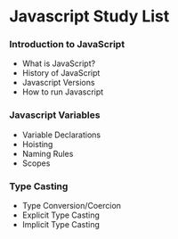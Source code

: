 # Javascript Study List


### Introduction to JavaScript
 - What is JavaScript?
 - History of JavaScript
 - Javascript Versions
 - How to run Javascript

### Javascript Variables
- Variable Declarations
- Hoisting 
- Naming Rules  
- Scopes

### Type Casting
- Type Conversion/Coercion
- Explicit Type Casting
- Implicit Type Casting
